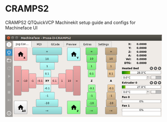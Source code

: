 # CRAMPS2
CRAMPS2 QTQuickVCP Machinekit setup guide and configs for Machineface UI  

![](images/Machineface-2015-03-01_00:06:39.png)
